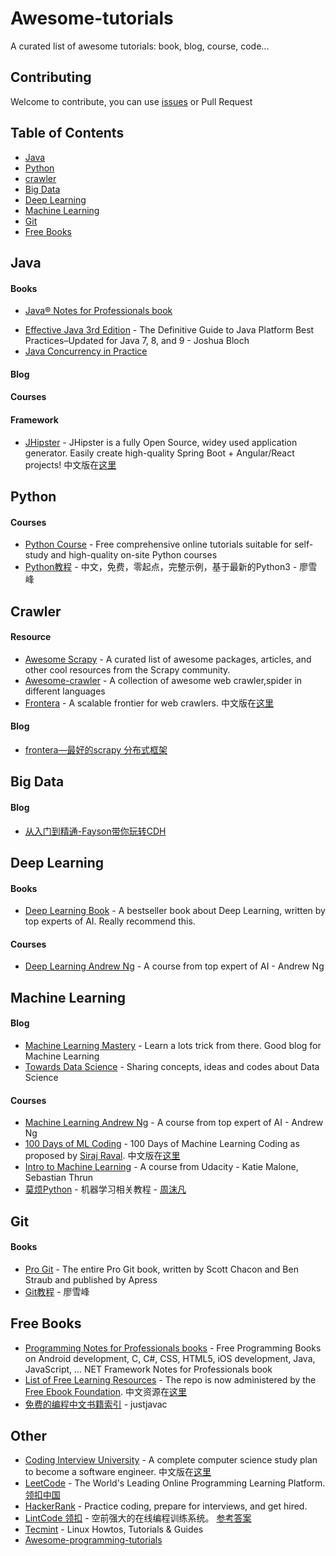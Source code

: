 # Awesome-tutorials
A curated list of awesome tutorials: book, blog, course, code...

## Contributing

Welcome to contribute, you can use [issues](https://github.com/chufucun/awesome-tutorials/issues) or Pull Request 

## Table of Contents

  - [Java](#java)
  - [Python](#python)
  - [crawler](#Scrapy)
  - [Big Data](#big-data)
  - [Deep Learning](#deep-learning)
  - [Machine Learning](#machine-learning)
  - [Git](#git)
  - [Free Books](#free-book)

## Java
 
#### Books
+ [Java® Notes for Professionals book](https://goalkicker.com/JavaBook/)
* [Effective Java 3rd Edition](https://www.oreilly.com/library/view/effective-java-3rd/9780134686097/) - The Definitive Guide to Java Platform Best Practices–Updated for Java 7, 8, and 9 - Joshua Bloch
* [Java Concurrency in Practice](http://jcip.net/) 

#### Blog

#### Courses

#### Framework
+ [JHipster](https://www.jhipster.tech/) - JHipster is a fully Open Source, widey used application generator. Easily create high-quality Spring Boot + Angular/React projects! 中文版在[这里](https://www.jhipster-cn.tech/)

## Python

#### Courses
+ [Python Course](https://www.python-course.eu) - Free comprehensive online tutorials suitable for self-study and high-quality on-site Python courses
+ [Python教程](https://www.liaoxuefeng.com/wiki/0014316089557264a6b348958f449949df42a6d3a2e542c000) - 中文，免费，零起点，完整示例，基于最新的Python3 - 廖雪峰

## Crawler

#### Resource
+ [Awesome Scrapy](https://github.com/michael-yin/awesome-scrapy) - A curated list of awesome packages, articles, and other cool resources from the Scrapy community.
+ [Awesome-crawler](https://github.com/BruceDone/awesome-crawler) - A collection of awesome web crawler,spider in different languages
+ [Frontera](https://github.com/scrapinghub/frontera) - A scalable frontier for web crawlers. 中文版在[这里](https://frontera-docs-zh-cn.readthedocs.io/zh_CN/latest/index.html)

#### Blog
+ [frontera—最好的scrapy 分布式框架](https://www.jianshu.com/p/ff8846ad0e94)

## Big Data

#### Blog
+ [从入门到精通-Fayson带你玩转CDH](https://mp.weixin.qq.com/s?__biz=MzI4OTY3MTUyNg==&mid=100003774&idx=1&sn=f4180e2f5162b92c6665b220376a5fff&chksm=6c2adfb75b5d56a1038a1dfed4c1ab35564c17e663de8df36a9310189b9ea40ca318063552d1&scene=18#rd)

## Deep Learning  

#### Books
+ [Deep Learning Book](http://www.deeplearningbook.org/) - A bestseller book about Deep Learning, written by top experts of AI. Really recommend this.

#### Courses
+ [Deep Learning Andrew Ng](https://www.coursera.org/specializations/deep-learning) - A course from top expert of AI - Andrew Ng

## Machine Learning

#### Blog
+ [Machine Learning Mastery](https://machinelearningmastery.com/) - Learn a lots trick from there. Good blog for Machine Learning
+ [Towards Data Science](https://medium.com/towards-data-science) - Sharing concepts, ideas and codes about Data Science

#### Courses
+ [Machine Learning Andrew Ng](https://www.coursera.org/learn/machine-learning) - A course from top expert of AI - Andrew Ng
+ [100 Days of ML Coding](https://github.com/Avik-Jain/100-Days-Of-ML-Code) - 100 Days of Machine Learning Coding as proposed by [Siraj Raval](https://github.com/llSourcell). 中文版在[这里](https://github.com/MLEveryday/100-Days-Of-ML-Code)
+ [Intro to Machine Learning](https://cn.udacity.com/course/intro-to-machine-learning--ud120) - A course from Udacity - Katie Malone, Sebastian Thrun
+ [莫烦Python](https://morvanzhou.github.io/) - 机器学习相关教程 - [周沫凡](https://morvanzhou.github.io/about/)

## Git

#### Books
+ [Pro Git](https://git-scm.com/book/zh/v2) - The entire Pro Git book, written by Scott Chacon and Ben Straub and published by Apress
+ [Git教程](https://www.liaoxuefeng.com/wiki/0013739516305929606dd18361248578c67b8067c8c017b000) - 廖雪峰

## Free Books

+ [Programming Notes for Professionals books](https://goalkicker.com/) - Free Programming Books on Android development, C, C#, CSS, HTML5, iOS development, Java, JavaScript, ... NET Framework Notes for Professionals book
+ [List of Free Learning Resources](https://ebookfoundation.github.io/free-programming-books/) - The repo is now administered by the [Free Ebook Foundation](https://ebookfoundation.org). 中文资源在[这里](https://ebookfoundation.github.io/free-programming-books/free-programming-books-zh.html)
+ [免费的编程中文书籍索引](https://github.com/justjavac/free-programming-books-zh_CN) - justjavac

## Other

+ [Coding Interview University](https://github.com/jwasham/coding-interview-university) - A complete computer science study plan to become a software engineer.
 中文版在[这里](https://github.com/jwasham/coding-interview-university/blob/master/translations/README-cn.md)
+ [LeetCode](https://leetcode.com/) - The World's Leading Online Programming Learning Platform. [领扣中国](https://leetcode-cn.com)
+ [HackerRank](https://www.hackerrank.com) - Practice coding, prepare for interviews, and get hired.
+ [LintCode 领扣](https://www.lintcode.com) - 空前强大的在线编程训练系统。 [参考答案](https://www.jiuzhang.com/solutions/)
+ [Tecmint](https://www.tecmint.com/) - Linux Howtos, Tutorials & Guides
+ [Awesome-programming-tutorials](https://github.com/TranBaVinhSon/awesome-programming-tutorials)
